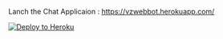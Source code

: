 
Lanch the Chat Applicaion : https://vzwebbot.herokuapp.com/


[![Deploy to Heroku](https://www.herokucdn.com/deploy/button.png)](https://heroku.com/deploy)

